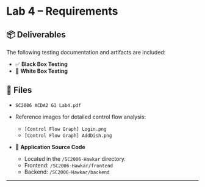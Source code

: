# Lab 4 – Requirements

## 📦 Deliverables

The following testing documentation and artifacts are included:

- ✅ **Black Box Testing**  
- 🧪 **White Box Testing**

## 📁 Files

- `SC2006 ACDA2 G1 Lab4.pdf`  
- Reference images for detailed control flow analysis:
  - `[Control Flow Graph] Login.png`  
  - `[Control Flow Graph] AddDish.png`

- 📂 **Application Source Code**
  - Located in the `/SC2006-Hawkar` directory.
  - Frontend: `/SC2006-Hawkar/frontend`  
  - Backend: `/SC2006-Hawkar/backend`

---

